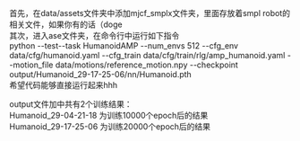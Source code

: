 首先，在data/assets文件夹中添加mjcf_smplx文件夹，里面存放着smpl robot的相关文件，如果你有的话（doge  
其次，进入ase文件夹，在命令行中运行如下指令  
python --test--task HumanoidAMP --num_envs 512 --cfg_env data/cfg/humanoid.yaml --cfg_train data/cfg/train/rlg/amp_humanoid.yaml --motion_file data/motions/reference_motion.npy --checkpoint output/Humanoid_29-17-25-06/nn/Humanoid.pth  
希望代码能够直接运行起来hhh  

output文件加中共有2个训练结果：  
Humanoid_29-04-21-18 为训练10000个epoch后的结果  
Humanoid_29-17-25-06 为训练20000个epoch后的结果  
